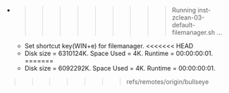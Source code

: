 * >>>>>>>>> Running inst-zclean-03-default-filemanager.sh ...
  * Set shortcut key(WIN+e) for filemanager.
<<<<<<< HEAD
  * Disk size = 6310124K. Space Used = 4K. Runtime = 00:00:00:01.
=======
  * Disk size = 6092292K. Space Used = 4K. Runtime = 00:00:00:01.
>>>>>>> refs/remotes/origin/bullseye
